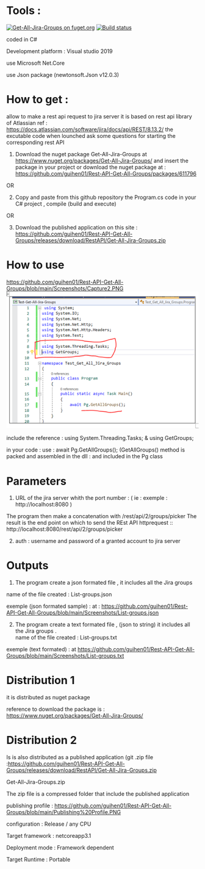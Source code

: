 # Tools :
[![Get-All-Jira-Groups on fuget.org](https://www.fuget.org/packages/Get-All-Jira-Groups/badge.svg)](https://www.fuget.org/packages/Get-All-Jira-Groups)
[![Build status](https://ci.appveyor.com/api/projects/status/owefd7trpnhho5hc?svg=true)](https://ci.appveyor.com/project/guihen01/rest-api-get-all-groups)

coded in C#

Development platform : Visual studio 2019

use Microsoft Net.Core

use Json package (newtonsoft.Json v12.0.3)

# How to get :
allow to make a rest api request to jira server it is based on rest api library of Atlassian ref : https://docs.atlassian.com/software/jira/docs/api/REST/8.13.2/ the excutable code when lounched ask some questions for starting the corresponding rest API

1) Download the nuget package Get-All-Jira-Groups at  https://www.nuget.org/packages/Get-All-Jira-Groups/ and insert the package in your project or download the nuget package at : https://github.com/guihen01/Rest-API-Get-All-Groups/packages/611796

OR

2) Copy and paste from this github repository the Program.cs code in your C# project , compile (build and execute) 

OR

3) Download the published application on this site : https://github.com/guihen01/Rest-API-Get-All-Groups/releases/download/RestAPI/Get-All-Jira-Groups.zip

# How to use

https://github.com/guihen01/Rest-API-Get-All-Groups/blob/main/Screenshots/Capture2.PNG
![alt text](https://github.com/guihen01/Rest-API-Get-All-Groups/blob/main/Screenshots/Capture2.PNG  "Logo Title Text 1")

include the reference : using System.Threading.Tasks; & using GetGroups;

in your code : use : await Pg.GetAllGroups();   (GetAllGroups() method is packed and assembled in the dll :  and included in the Pg class



 
# Parameters

1) URL of the jira server whith the port number :
( ie : exemple : http://localhost:8080 )

The program then make a concatenation with /rest/api/2/groups/picker 
The result is the end point on which to send the REst API httprequest :: http://localhost:8080/rest/api/2/groups/picker

2) auth : username and password of a granted account to jira server

# Outputs

1) The program create a json formated file , it includes all the Jira groups	

name of the file created : List-groups.json

exemple (json formated sample) : at : https://github.com/guihen01/Rest-API-Get-All-Groups/blob/main/Screenshots/List-groups.json


2) The program create a text formated file , (json to string) it includes all the Jira groups
.  
name of the file created : List-groups.txt

exemple (text formated) : at https://github.com/guihen01/Rest-API-Get-All-Groups/blob/main/Screenshots/List-groups.txt

# Distribution 1 

it is distributed as nuget package

reference to download the package is : https://www.nuget.org/packages/Get-All-Jira-Groups/

# Distribution 2

Is is also distributed as a published application (git .zip file   :https://github.com/guihen01/Rest-API-Get-All-Groups/releases/download/RestAPI/Get-All-Jira-Groups.zip 

Get-All-Jira-Groups.zip

The zip file is a compressed folder that include the published application 

publishing profile :  https://github.com/guihen01/Rest-API-Get-All-Groups/blob/main/Publishing%20Profile.PNG

configuration : Release / any CPU

Target framework : netcoreapp3.1

Deployment mode : Framework dependent

Target Runtime : Portable




